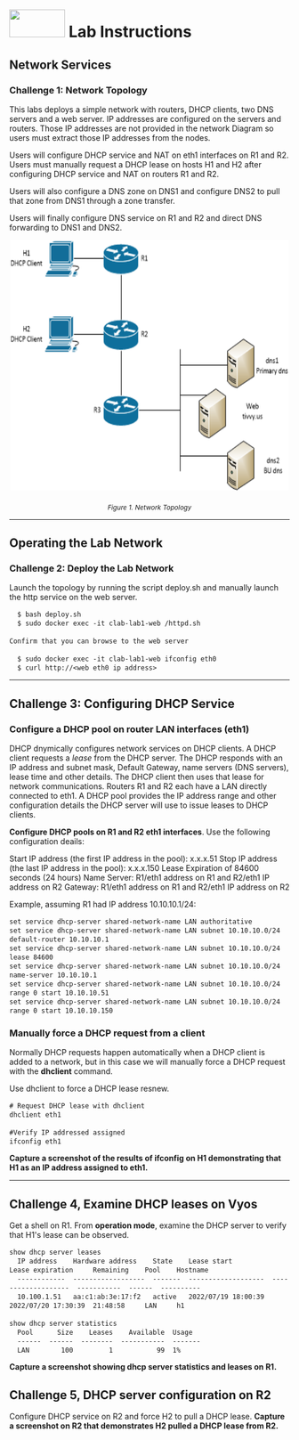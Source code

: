 # <img src="https://www.tamusa.edu/brandguide/jpeglogos/tamusa_final_logo_bw1.jpg" width="100" height="50"> Lab Instructions
## Network Services
### Challenge 1: Network Topology

This labs deploys a simple network with routers, DHCP clients, two DNS servers and a web server. IP addresses are configured on the servers and routers. Those IP addresses are not provided in the network Diagram so users must extract those IP addresses from the nodes. 

Users will configure DHCP service and NAT on eth1 interfaces on R1 and R2. Users must manually request a DHCP lease on hosts H1 and H2 after configuring DHCP service and NAT on routers R1 and R2. 

Users will also configure a DNS zone on DNS1 and configure DNS2 to pull that zone from DNS1 through a zone transfer.

Users will finally configure DNS service on R1 and R2 and direct DNS forwarding to DNS1 and DNS2.

<p align="center">
<img src="../images/netServices-pract.png" width="500" height="450">
</p>
<p align="center">
<sub><i>Figure 1. Network Topology</i></sub>
</p>

<p></p>
<p></p>

--- 
## Operating the Lab Network
### Challenge 2: Deploy the Lab Network
Launch the topology by running the script deploy.sh and manually launch the http service on the web server.
```
  $ bash deploy.sh
  $ sudo docker exec -it clab-lab1-web /httpd.sh

Confirm that you can browse to the web server
  
  $ sudo docker exec -it clab-lab1-web ifconfig eth0
  $ curl http://<web eth0 ip address>
```
--- 
## Challenge 3: Configuring DHCP Service
### Configure a DHCP pool on router LAN interfaces (eth1)

DHCP dnymically configures network services on DHCP clients. A DHCP client requests a *lease* from the DHCP server. The DHCP responds with an IP address and subnet mask, Default Gateway, name servers (DNS servers), lease time and other details. The DHCP client then uses that lease for network communications. Routers R1 and R2 each have a LAN directly connected to eth1. A DHCP pool provides the IP address range and other configuration details the DHCP server will use to issue leases to DHCP clients.

**Configure DHCP pools on R1 and R2 eth1 interfaces**. Use the following configuration deails:

Start IP address (the first IP address in the pool): x.x.x.51
Stop IP address (the last IP address in the pool): x.x.x.150
Lease Expiration of 84600 seconds (24 hours)
Name Server: R1/eth1 address on R1 and R2/eth1 IP address on R2
Gateway: R1/eth1 address on R1 and R2/eth1 IP address on R2

Example, assuming R1 had IP address 10.10.10.1/24:
```
set service dhcp-server shared-network-name LAN authoritative
set service dhcp-server shared-network-name LAN subnet 10.10.10.0/24 default-router 10.10.10.1
set service dhcp-server shared-network-name LAN subnet 10.10.10.0/24 lease 84600
set service dhcp-server shared-network-name LAN subnet 10.10.10.0/24 name-server 10.10.10.1
set service dhcp-server shared-network-name LAN subnet 10.10.10.0/24 range 0 start 10.10.10.51
set service dhcp-server shared-network-name LAN subnet 10.10.10.0/24 range 0 start 10.10.10.150
```

### Manually force a DHCP request from a client

Normally DHCP requests happen automatically when a DHCP client is added to a network, but in this case we will manually force a DHCP request with the **dhclient** command.

Use dhclient to force a DHCP lease resnew.
```
# Request DHCP lease with dhclient
dhclient eth1

#Verify IP addressed assigned
ifconfig eth1
```
**Capture a screenshot of the results of ifconfig on H1 demonstrating that H1 as an IP address assigned to eth1.**

--- 
## Challenge 4, Examine DHCP leases on Vyos
Get a shell on R1. From **operation mode**, examine the DHCP server to verify that H1's lease can be observed.

```
show dhcp server leases
  IP address    Hardware address    State    Lease start          Lease expiration     Remaining    Pool    Hostname
  ------------  ------------------  -------  -------------------  -------------------  -----------  ------  ----------
  10.100.1.51   aa:c1:ab:3e:17:f2   active   2022/07/19 18:00:39  2022/07/20 17:30:39  21:48:58     LAN     h1
  
show dhcp server statistics
  Pool      Size    Leases    Available  Usage
  ------  ------  --------  -----------  -------
  LAN        100         1           99  1%
```
**Capture a screenshot showing dhcp server statistics and leases on R1.**

## Challenge 5, DHCP server configuration on R2
Configure DHCP service on R2 and force H2 to pull a DHCP lease. **Capture a screenshot on R2 that demonstrates H2 pulled a DHCP lease from R2.**

